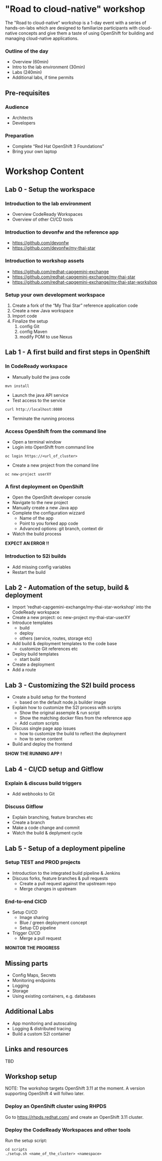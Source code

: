 # "Road to cloud-native" workshop

The "Road to cloud-native" workshop is a 1-day event with a series of hands-on-labs which are designed to familiarize participants with cloud-native concepts and give them a taste of using OpenShift for building and managing cloud-native applications.

### Outline of the day

* Overview (60min)
* Intro to the lab environment (30min)
* Labs (240min)
* Additional labs, if time permits

## Pre-requisites

### Audience

* Architects
* Developers

### Preparation

* Complete “Red Hat OpenShift 3 Foundations”
* Bring your own laptop

# Workshop Content

## Lab 0 - Setup the workspace

### Introduction to the lab environment

* Overview CodeReady Workspaces
* Overview of other CI/CD tools

### Introduction to devonfw and the reference app

* https://github.com/devonfw
* https://github.com/devonfw/my-thai-star

### Introduction to workshop assets

* https://github.com/redhat-capgemini-exchange
* https://github.com/redhat-capgemini-exchange/my-thai-star
* https://github.com/redhat-capgemini-exchange/my-thai-star-workshop
  
### Setup your own development workspace

1. Create a fork of the “My Thai Star” reference application code
2. Create a new Java workspace
3. Import code
4. Finalize the setup
    1. config Git
    2. config Maven
    3. modify POM to use Nexus

## Lab 1 - A first build and first steps in OpenShift

### In CodeReady workspace

* Manually build the java code

```shell
mvn install
```

* Launch the java API service
* Test access to the service
```shell
curl http://localhost:8080
```

* Terminate the running process
 
### Access OpenShift from the command line
* Open a terminal window
* Login into OpenShift from command line
```shell
oc login https://<url_of_cluster>
```
* Create a new project from the comand line
```shell
oc new-project userXY
```

### A first deployment on OpenShift
* Open the OpenShift developer console
* Navigate to the new project
* Manually create a new Java app
* Complete the configuration wizzard
  - Name of the app
  - Point to you forked app code
  - Advanced options: git branch, context dir
* Watch the build process

**EXPECT AN ERROR !!**

### Introduction to S2i builds
* Add missing config variables
* Restart the build

## Lab 2 - Automation of the setup, build & deployment

* Import ‘redhat-capgemini-exchange/my-thai-star-workshop’ into the CodeReady workspace
* Create a new project: oc new-project my-thai-star-userXY
* Introduce templates
  - build
  - deploy
  - others (service, routes, storage etc)
* Add build & deployment templates to the code base
  - customize Git references etc
* Deploy build templates
  - start build
* Create a deployment
* Add a route

## Lab 3 - Customizing the S2I build process

* Create a build setup for the frontend
  - based on the default node.js builder image
* Explain how to customize the S2I process with scripts
  - Show the original assemple & run script
  - Show the matching docker files from the reference app
  - Add custom scripts
* Discuss single page app issues
  - how to customize the build to reflect the deployment
  - how to serve content
* Build and deploy the frontend

**SHOW THE RUNNING APP !**

## Lab 4 - CI/CD setup and Gitflow

### Explain & discuss build triggers
* Add webhooks to Git

### Discuss Gitflow
* Explain branching, feature branches etc
* Create a branch
* Make a code change and commit
* Watch the build & deplyment cycle

## Lab 5 - Setup of a deployment pipeline
  
### Setup TEST and PROD projects

* Introduction to the integrated build pipeline & Jenkins
* Discuss forks, feature branches & pull requests
  - Create a pull request against the upstream repo
  - Merge changes in upstream

### End-to-end CICD

* Setup CI/CD
  - Image sharing
  - Blue / green deployment concept
  - Setup CD pipeline
* Trigger CI/CD
  - Merge a pull request

**MONITOR THE PROGRESS**

## Missing parts

* Config Maps, Secrets
* Monitoring endpoints
* Logging
* Storage
* Using existing containers, e.g. databases

## Additional Labs

* App monitoring and autoscaling
* Logging & distributed tracing
* Build a custom S2I container

## Links and resources
TBD

## Workshop setup

NOTE: The workshop targets OpenShift 3.11 at the moment. A version supporting OpenShift 4 will follwo later.

### Deploy an OpenShift cluster using RHPDS

Go to https://rhpds.redhat.com/ and create an OpenShift 3.11 cluster.

### Deploy the CodeReady Workspaces and other tools

Run the setup script:

```shell
cd scripts
./setup.sh <name_of_the_cluster> <namespace>
```
